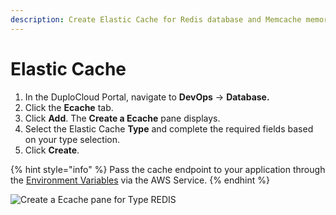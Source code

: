 ```yaml
---
description: Create Elastic Cache for Redis database and Memcache memory caching
---
```


# Elastic Cache

1. In the DuploCloud Portal, navigate to **DevOps** -> **Database.**
2. Click the **Ecache** tab.
3. Click **Add**. The **Create a Ecache** pane displays.
4. Select the Elastic Cache **Type** and complete the required fields based on your type selection.
5. Click **Create**.

{% hint style="info" %}
Pass the cache endpoint to your application through the [Environment Variables](../../use-cases/passing-secrets/passing-config-and-secrets/) via the AWS Service.
{% endhint %}

![Create a Ecache pane for Type REDIS](../../../.gitbook/assets/AWS\_Redis\_Ecache.png)

